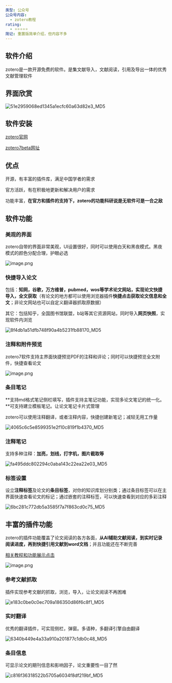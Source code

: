 ```yaml
---
类型: 公众号
公众号内容:
  - zotero教程
rating:
  - ⭐⭐⭐⭐⭐
简记: 重置版简单介绍，但内容不多
---
```


## 软件介绍

zotero是一款开源免费的软件。是集文献导入，文献阅读，引用及导出一体的优秀文献管理软件

## 界面欣赏

![51e2959068ed1345a1ecfc60a63d82e3_MD5](https://pic-go-42.oss-cn-guangzhou.aliyuncs.com/img/202405192014404.webp)

## 软件安装

[zotero官网](https://www.zotero.org/)

[zotero7beta网址](https://www.zotero.org/)

## 优点

开源，有丰富的插件库，满足中国学者的需求

官方活跃，有在积极地更新和解决用户的需求

功能丰富，**在官方和插件的支持下，zotero的功能科研说是无软件可是一合之敌**

## 软件功能

### 美观的界面

zotero自带的界面非常美观，UI设置很好，同时可以使用白天和黑夜模式。黑夜模式的颜色分配合理，护眼必选

![image.png](https://pic-go-42.oss-cn-guangzhou.aliyuncs.com/img/202405272041281.png)

### 快捷导入论文

包括：**知网，谷歌，万方维普，pubmed，wos等学术论文网站，实现论文快捷导入，全文获取**（有论文的地方都可以使用浏览器插件**快捷点击获取论文信息和全文**；非论文网站也可以自定义翻译器抓取原数据）

其它：包括知乎，全国图书馆联盟，b站等其它资源网站，同时导入**网页快照**，实现软件内浏览

![8f4db1a51dfb748f90a4b5231fb88170_MD5](https://pic-go-42.oss-cn-guangzhou.aliyuncs.com/img/202405192014406.webp)

### 注释和附件预览

zotero7软件支持主界面快捷预览PDF的注释和评论；同时可以快捷预览全文附件，快捷查看论文

![image.png](https://pic-go-42.oss-cn-guangzhou.aliyuncs.com/img/202405272046890.png)

### 条目笔记

**支持md格式笔记侧栏填写，插件支持主笔记功能，实现多论文笔记的统一化。**可支持建立模板笔记。让论文笔记卡片式管理

zotero可以使用注释翻译，或者注释内容，快捷创建新笔记；减轻无用工作量

![4065c6c5e8599351e2f10c819f1b4370_MD5](https://pic-go-42.oss-cn-guangzhou.aliyuncs.com/img/202405192014407.webp)

### 注释笔记

支持多种注释：**加亮，划线，打字机，图片截取等**

![fa495ddc802294c0aba143c22ea22e03_MD5](https://pic-go-42.oss-cn-guangzhou.aliyuncs.com/img/202405192014408.webp)

### 标签设置

设立**注释标签**及论文的**条目标签**，对你的知识库划分别类；通过条目标签可以在主界面快速查看论文的标记；通过嵌套的注释标签，可以快速查看到对应的多彩注释

![6bc281c772db5a3585f7a7f863cd0c75_MD5](https://pic-go-42.oss-cn-guangzhou.aliyuncs.com/img/202405192014409.webp)

## 丰富的插件功能

zotero的插件功能覆盖了论文阅读的各方各面，**从AI辅助文献阅读，到实时记录阅读进度，再到快捷引用文献到word文档**；并且功能还在不断完善

[相关教程和功能展示点击](../zotero/plugin/)

![image.png](https://pic-go-42.oss-cn-guangzhou.aliyuncs.com/img/202405272038110.png)

### 参考文献抓取

插件实现参考文献的抓取，浏览，导入，让论文阅读不再困难

![e183c0be0c0ec709a186350d86f6c8f1_MD5](https://pic-go-42.oss-cn-guangzhou.aliyuncs.com/img/202405192014410.webp)

### 实时翻译

优秀的翻译插件，可实现侧栏，弹窗。多语种，多翻译引擎自由翻译

![6340b449e4a33a910a201877c1db0c48_MD5](https://pic-go-42.oss-cn-guangzhou.aliyuncs.com/img/202405192014411.webp)

### 条目信息

可显示论文的期刊信息和影响因子，论文重要性一目了然

![c816f36318522b5705a6034f8df219bf_MD5](https://pic-go-42.oss-cn-guangzhou.aliyuncs.com/img/202405192014413.webp)
